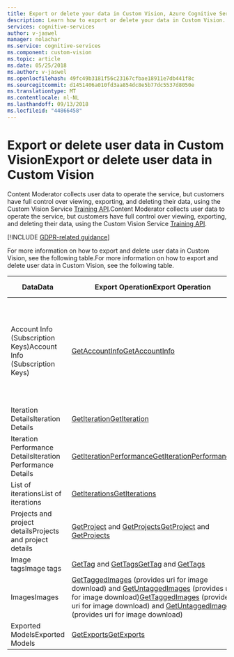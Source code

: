 ```yaml
---
title: Export or delete your data in Custom Vision, Azure Cognitive Services | Microsoft Docs
description: Learn how to export or delete your data in Custom Vision.
services: cognitive-services
author: v-jaswel
manager: nolachar
ms.service: cognitive-services
ms.component: custom-vision
ms.topic: article
ms.date: 05/25/2018
ms.author: v-jaswel
ms.openlocfilehash: 49fc49b3181f56c23167cfbae18911e7db441f8c
ms.sourcegitcommit: d1451406a010fd3aa854dc8e5b77dc5537d8050e
ms.translationtype: MT
ms.contentlocale: nl-NL
ms.lasthandoff: 09/13/2018
ms.locfileid: "44866458"
---
```

# <a name="export-or-delete-user-data-in-custom-vision"></a><span data-ttu-id="b9d82-103">Export or delete user data in Custom Vision</span><span class="sxs-lookup"><span data-stu-id="b9d82-103">Export or delete user data in Custom Vision</span></span>

<span data-ttu-id="b9d82-104">Content Moderator collects user data to operate the service, but customers have full control over viewing, exporting, and deleting their data, using the Custom Vision Service [Training API](https://go.microsoft.com/fwlink/?linkid=865446).</span><span class="sxs-lookup"><span data-stu-id="b9d82-104">Content Moderator collects user data to operate the service, but customers have full control over viewing, exporting, and deleting their data, using the Custom Vision Service [Training API](https://go.microsoft.com/fwlink/?linkid=865446).</span></span>

[!INCLUDE [GDPR-related guidance](../../../includes/gdpr-intro-sentence.md)]

<span data-ttu-id="b9d82-105">For more information on how to export and delete user data in Custom Vision, see the following table.</span><span class="sxs-lookup"><span data-stu-id="b9d82-105">For more information on how to export and delete user data in Custom Vision, see the following table.</span></span>

| <span data-ttu-id="b9d82-106">Data</span><span class="sxs-lookup"><span data-stu-id="b9d82-106">Data</span></span> | <span data-ttu-id="b9d82-107">Export Operation</span><span class="sxs-lookup"><span data-stu-id="b9d82-107">Export Operation</span></span> | <span data-ttu-id="b9d82-108">Delete Operation</span><span class="sxs-lookup"><span data-stu-id="b9d82-108">Delete Operation</span></span> |
| ---- | ---------------- | ---------------- |
| <span data-ttu-id="b9d82-109">Account Info (Subscription Keys)</span><span class="sxs-lookup"><span data-stu-id="b9d82-109">Account Info (Subscription Keys)</span></span> | [<span data-ttu-id="b9d82-110">GetAccountInfo</span><span class="sxs-lookup"><span data-stu-id="b9d82-110">GetAccountInfo</span></span>](https://go.microsoft.com/fwlink/?linkid=865446) | <span data-ttu-id="b9d82-111">Delete using Azure portal (Azure Subscriptions).</span><span class="sxs-lookup"><span data-stu-id="b9d82-111">Delete using Azure portal (Azure Subscriptions).</span></span> <span data-ttu-id="b9d82-112">Or using “Delete Your Account” button in CustomVision.ai settings page (Microsoft Account Subscriptions)</span><span class="sxs-lookup"><span data-stu-id="b9d82-112">Or using “Delete Your Account” button in CustomVision.ai settings page (Microsoft Account Subscriptions)</span></span> |
| <span data-ttu-id="b9d82-113">Iteration Details</span><span class="sxs-lookup"><span data-stu-id="b9d82-113">Iteration Details</span></span> | [<span data-ttu-id="b9d82-114">GetIteration</span><span class="sxs-lookup"><span data-stu-id="b9d82-114">GetIteration</span></span>](https://go.microsoft.com/fwlink/?linkid=865446) | [<span data-ttu-id="b9d82-115">DeleteIteration</span><span class="sxs-lookup"><span data-stu-id="b9d82-115">DeleteIteration</span></span>](https://go.microsoft.com/fwlink/?linkid=865446) |
| <span data-ttu-id="b9d82-116">Iteration Performance Details</span><span class="sxs-lookup"><span data-stu-id="b9d82-116">Iteration Performance Details</span></span> | [<span data-ttu-id="b9d82-117">GetIterationPerformance</span><span class="sxs-lookup"><span data-stu-id="b9d82-117">GetIterationPerformance</span></span>](https://go.microsoft.com/fwlink/?linkid=865446) | [<span data-ttu-id="b9d82-118">DeleteIteration</span><span class="sxs-lookup"><span data-stu-id="b9d82-118">DeleteIteration</span></span>](https://go.microsoft.com/fwlink/?linkid=865446) |
| <span data-ttu-id="b9d82-119">List of iterations</span><span class="sxs-lookup"><span data-stu-id="b9d82-119">List of iterations</span></span> | [<span data-ttu-id="b9d82-120">GetIterations</span><span class="sxs-lookup"><span data-stu-id="b9d82-120">GetIterations</span></span>](https://go.microsoft.com/fwlink/?linkid=865446) | [<span data-ttu-id="b9d82-121">DeleteIteration</span><span class="sxs-lookup"><span data-stu-id="b9d82-121">DeleteIteration</span></span>](https://go.microsoft.com/fwlink/?linkid=865446) |
| <span data-ttu-id="b9d82-122">Projects and project details</span><span class="sxs-lookup"><span data-stu-id="b9d82-122">Projects and project details</span></span> | <span data-ttu-id="b9d82-123">[GetProject](https://go.microsoft.com/fwlink/?linkid=865446) and [GetProjects](https://go.microsoft.com/fwlink/?linkid=865446)</span><span class="sxs-lookup"><span data-stu-id="b9d82-123">[GetProject](https://go.microsoft.com/fwlink/?linkid=865446) and [GetProjects](https://go.microsoft.com/fwlink/?linkid=865446)</span></span> | [<span data-ttu-id="b9d82-124">DeleteProject</span><span class="sxs-lookup"><span data-stu-id="b9d82-124">DeleteProject</span></span>](https://go.microsoft.com/fwlink/?linkid=865446) |
| <span data-ttu-id="b9d82-125">Image tags</span><span class="sxs-lookup"><span data-stu-id="b9d82-125">Image tags</span></span> | <span data-ttu-id="b9d82-126">[GetTag](https://go.microsoft.com/fwlink/?linkid=865446) and [GetTags](https://go.microsoft.com/fwlink/?linkid=865446)</span><span class="sxs-lookup"><span data-stu-id="b9d82-126">[GetTag](https://go.microsoft.com/fwlink/?linkid=865446) and [GetTags](https://go.microsoft.com/fwlink/?linkid=865446)</span></span> | [<span data-ttu-id="b9d82-127">DeleteTag</span><span class="sxs-lookup"><span data-stu-id="b9d82-127">DeleteTag</span></span>](https://go.microsoft.com/fwlink/?linkid=865446) |
| <span data-ttu-id="b9d82-128">Images</span><span class="sxs-lookup"><span data-stu-id="b9d82-128">Images</span></span> | <span data-ttu-id="b9d82-129">[GetTaggedImages](https://go.microsoft.com/fwlink/?linkid=865446) (provides uri for image download) and [GetUntaggedImages](https://go.microsoft.com/fwlink/?linkid=865446) (provides uri for image download)</span><span class="sxs-lookup"><span data-stu-id="b9d82-129">[GetTaggedImages](https://go.microsoft.com/fwlink/?linkid=865446) (provides uri for image download) and [GetUntaggedImages](https://go.microsoft.com/fwlink/?linkid=865446) (provides uri for image download)</span></span> | [<span data-ttu-id="b9d82-130">DeleteImages</span><span class="sxs-lookup"><span data-stu-id="b9d82-130">DeleteImages</span></span>](https://go.microsoft.com/fwlink/?linkid=865446) |
| <span data-ttu-id="b9d82-131">Exported Models</span><span class="sxs-lookup"><span data-stu-id="b9d82-131">Exported Models</span></span> | [<span data-ttu-id="b9d82-132">GetExports</span><span class="sxs-lookup"><span data-stu-id="b9d82-132">GetExports</span></span>](https://go.microsoft.com/fwlink/?linkid=865446) | <span data-ttu-id="b9d82-133">Deleted upon account deletion</span><span class="sxs-lookup"><span data-stu-id="b9d82-133">Deleted upon account deletion</span></span> |
